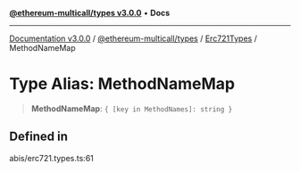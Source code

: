 [**@ethereum-multicall/types v3.0.0**](../../../README.md) • **Docs**

***

[Documentation v3.0.0](../../../../../packages.md) / [@ethereum-multicall/types](../../../README.md) / [Erc721Types](../README.md) / MethodNameMap

# Type Alias: MethodNameMap

> **MethodNameMap**: `{ [key in MethodNames]: string }`

## Defined in

abis/erc721.types.ts:61
